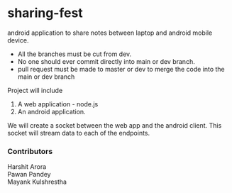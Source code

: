 # sharing-fest
android application to share notes between laptop and android mobile device.  


* All the branches must be cut from dev.
* No one should ever commit directly into main or dev branch.  
* pull request must be made to master or dev to merge the code into the main or dev branch


Project will include  
1. A web application - node.js
2. An android application.

We will create a socket between the web app and the android client. This socket will stream data to each of the endpoints.

### Contributors    
Harshit Arora  
Pawan Pandey  
Mayank Kulshrestha
